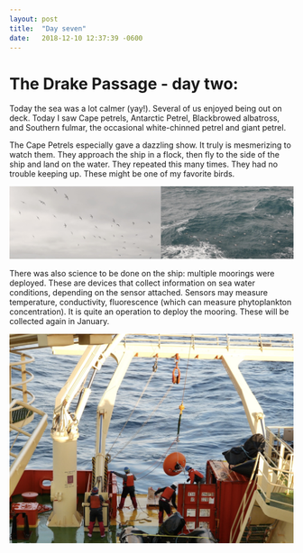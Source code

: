 ```yaml
---
layout: post
title:  "Day seven"
date:   2018-12-10 12:37:39 -0600
---
```

# The Drake Passage - day two: 
Today the sea was a lot calmer (yay!). Several of us enjoyed being out on deck. Today I saw Cape petrels, Antarctic Petrel, Blackbrowed albatross, and Southern fulmar, the occasional white-chinned petrel and giant petrel.

The Cape Petrels especially gave a dazzling show. It truly is mesmerizing to watch them. They approach the ship in a flock, then fly to the side of the ship and land on the water. They repeated this many times. They had no trouble keeping up. These might be one of my favorite birds.

![Cape petrels](/assets/blog_photos/181210/20181210screenshot1.jpg)

There was also science to be done on the ship: multiple moorings were deployed. These are devices that collect information on sea water conditions, depending on the sensor attached. Sensors may measure temperature, conductivity, fluorescence (which can measure phytoplankton concentration). It is quite an operation to deploy the mooring. These will be collected again in January.

![Mooring](/assets/blog_photos/181210/20181210screenshot2.jpg)
